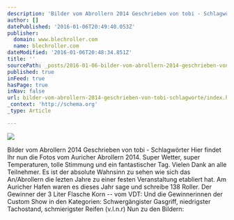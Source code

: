 ```yaml
---
description: 'Bilder vom Abrollern 2014 Geschrieben von tobi - Schlagwörter Hier findet Ihr nun die Fotos vom Auricher Abrollern 2014. Super Wetter, super Temperaturen, tolle'
author: []
datePublished: '2016-01-06T20:49:40.053Z'
publisher:
  domain: www.blechroller.com
  name: blechroller.com
dateModified: '2016-01-06T20:48:34.851Z'
title: ''
sourcePath: _posts/2016-01-06-bilder-vom-abrollern-2014-geschrieben-von-tobi-schlagworte.md
published: true
inFeed: true
hasPage: true
inNav: false
url: bilder-vom-abrollern-2014-geschrieben-von-tobi-schlagworte/index.html
_context: 'http://schema.org'
_type: Article

---
```

![](http://www.blechroller.com/wp-content/uploads/MG_5606-1024x682.jpeg)

Bilder vom Abrollern 2014 Geschrieben von tobi - Schlagwörter Hier findet Ihr nun die Fotos vom Auricher Abrollern 2014\. Super Wetter, super Temperaturen, tolle Stimmung und ein fantastischer Tag. Vielen Dank an alle Teilnehmer. Es ist der absolute Wahnsinn zu sehen wie sich das An/Abrollern die lezten Jahre zu einer festen Veranstaltung etabliert hat. Am Auricher Hafen waren es dieses Jahr sage und schreibe 138 Roller. Der Gewinner der 3 Liter Flasche Korn -- vom VDT: Und die Gewinnerinnen der Custom Show in den Kategorien: Schwergängister Gasgriff, niedrigster Tachostand, schmierigster Reifen (v.l.n.r) Nun zu den Bildern: